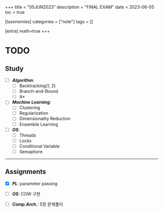 +++
title = "05JUN2023"
description = "FINAL EXAM"
date = 2023-06-05
toc = true

[taxonomies]
categories = ["note"]
tags = []

[extra]
math=true
+++

# TODO

## Study 
- [ ] ***Algorithm***: 
  - [ ] <txtylw>Backtracking</txtylw>(1, 2)
  - [ ] <txtylw>Branch-and-Bound</txtylw>
  - [ ] <txtylw>A*</txtylw>
- [ ] ***Machine Learning***: 
  - [ ] <txtylw>Clustering</txtylw> 
  - [ ] <txtylw>Regularization</txtylw>
  - [ ] <txtylw>Dimensionality Reduction</txtylw> 
  - [ ] <txtylw>Ensemble Learning</txtylw>
- [ ] ***OS***: 
  - [ ] <txtylw>Threads</txtylw> 
  - [ ] <txtylw>Locks</txtylw> 
  - [ ] <txtylw>Conditional Variable</txtylw>
  - [ ] <txtylw>Semaphore</txtylw>

---

## Assignments
- [x] ***<txtred>PL</txtred>***: parameter passing
- [ ] ***<txtred>OS</txtred>***: COW 구현
- [ ] ***<txtred>Comp.Arch.</txtred>***: 5장 문제풀이

